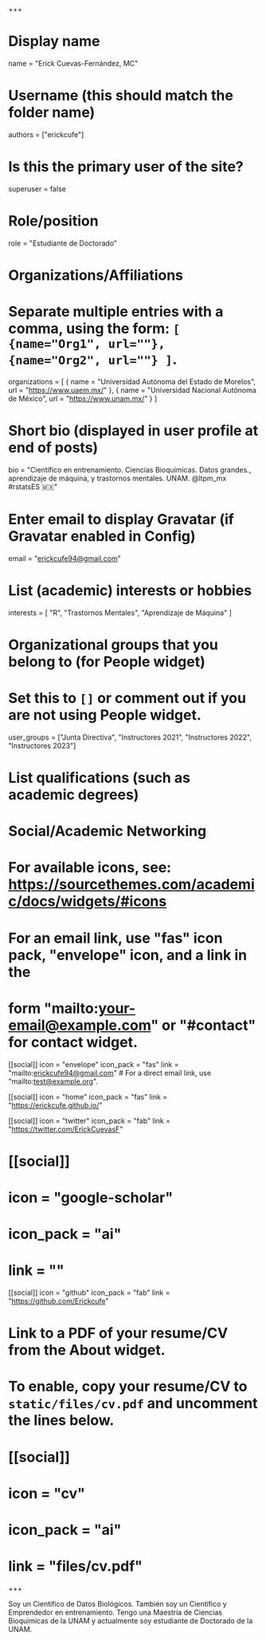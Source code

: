 +++
# Display name
name = "Erick Cuevas-Fernández, MC"

# Username (this should match the folder name)
authors = ["erickcufe"]

# Is this the primary user of the site?
superuser = false

# Role/position
role = "Estudiante de Doctorado"

# Organizations/Affiliations
#   Separate multiple entries with a comma, using the form: `[ {name="Org1", url=""}, {name="Org2", url=""} ]`.
organizations = [ { name = "Universidad Autónoma del Estado de Morelos", url = "https://www.uaem.mx/" }, { name = "Universidad Nacional Autónoma de México", url = "https://www.unam.mx/" } ]

# Short bio (displayed in user profile at end of posts)
bio = "Científico en entrenamiento. Ciencias Bioquímicas. Datos grandes., aprendizaje de máquina, y trastornos mentales. UNAM. @ltpm_mx #rstatsES 🇲🇽"

# Enter email to display Gravatar (if Gravatar enabled in Config)
email = "erickcufe94@gmail.com"

# List (academic) interests or hobbies
interests = [
  "R",
  "Trastornos Mentales",
  "Aprendizaje de Máquina"
]

# Organizational groups that you belong to (for People widget)
#   Set this to `[]` or comment out if you are not using People widget.
user_groups = ["Junta Directiva", "Instructores 2021", "Instructores 2022", "Instructores 2023"]

# List qualifications (such as academic degrees)
# Social/Academic Networking
# For available icons, see: https://sourcethemes.com/academic/docs/widgets/#icons
#   For an email link, use "fas" icon pack, "envelope" icon, and a link in the
#   form "mailto:your-email@example.com" or "#contact" for contact widget.

[[social]]
  icon = "envelope"
  icon_pack = "fas"
  link = "mailto:erickcufe94@gmail.com"  # For a direct email link, use "mailto:test@example.org".

[[social]]
  icon = "home"
  icon_pack = "fas"
  link = "https://erickcufe.github.io/"

[[social]]
  icon = "twitter"
  icon_pack = "fab"
  link = "https://twitter.com/ErickCuevasF"

# [[social]]
#   icon = "google-scholar"
#   icon_pack = "ai"
#   link = ""

[[social]]
  icon = "github"
  icon_pack = "fab"
  link = "https://github.com/Erickcufe"

# Link to a PDF of your resume/CV from the About widget.
# To enable, copy your resume/CV to `static/files/cv.pdf` and uncomment the lines below.
# [[social]]
#   icon = "cv"
#   icon_pack = "ai"
#   link = "files/cv.pdf"

+++

Soy un Científico de Datos Biológicos. También soy un Científico y Emprendedor en entrenamiento. Tengo una Maestría de Ciencias Bioquímicas de la UNAM y actualmente soy estudiante de Doctorado de la UNAM.
